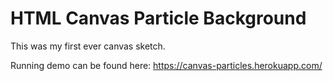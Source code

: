# HTML Canvas Particle Background
This was my first ever canvas sketch.

Running demo can be found here:
https://canvas-particles.herokuapp.com/
